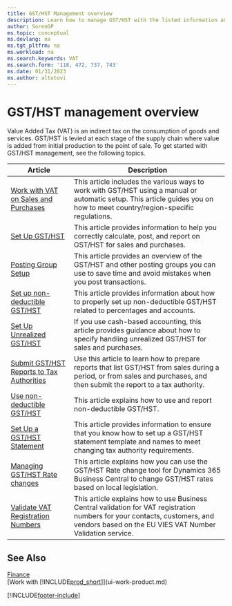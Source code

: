 ```yaml
---
title: GST/HST Management overview
description: Learn how to manage GST/HST with the listed information and resources.
author: SorenGP
ms.topic: conceptual
ms.devlang: na
ms.tgt_pltfrm: na
ms.workload: na
ms.search.keywords: VAT
ms.search.form: '118, 472, 737, 743'
ms.date: 01/31/2023
ms.author: altotovi
---
```

# GST/HST management overview
Value Added Tax (VAT) is an indirect tax on the consumption of goods and services. GST/HST is levied at each stage of the supply chain where value is added from initial production to the point of sale. To get started with GST/HST management, see the following topics.  

|  Article  |  Description  |  
|--------|--------------|  
| [Work with VAT on Sales and Purchases](finance-work-with-vat.md) | This article includes the various ways to work with GST/HST using a manual or automatic setup. This article guides you on how to meet country/region-specific regulations.|
| [Set Up GST/HST](finance-setup-vat.md) | This article provides information to help you correctly calculate, post, and report on GST/HST for sales and purchases.|
| [Posting Group Setup](finance-posting-groups.md#tax-posting-groups) | This article provides an overview of the GST/HST and other posting groups you can use to save time and avoid mistakes when you post transactions.|
| [Set up non-deductible GST/HST](finance-setup-nondeductible-vat.md) | This article provides information about how to properly set up non-deductible GST/HST related to percentages and accounts.|
| [Set Up Unrealized GST/HST](finance-setup-unrealized-vat.md) | If you use cash-based accounting, this article provides guidance about how to specify handling unrealized GST/HST for sales and purchases.|
| [Submit GST/HST Reports to Tax Authorities](finance-how-report-vat.md) | Use this article to learn how to prepare reports that list GST/HST from sales during a period, or from sales and purchases, and then submit the report to a tax authority.|
| [Use non-deductible GST/HST](finance-how-use-non-deductible-vat.md) | This article explains how to use and report non-deductible GST/HST.|
| [Set Up a GST/HST Statement](finance-how-setup-vat-statement.md) | This article provides information to ensure that you know how to set up a GST/HST statement template and names to meet changing tax authority requirements.|
| [Managing GST/HST Rate changes](finance-how-use-vat-rate-change-tool.md) | This article explains how you can use the GST/HST Rate change tool for Dynamics 365 Business Central to change GST/HST rates based on local legislation.|
| [Validate VAT Registration Numbers](finance-how-validate-vat-registration-number.md) | This article explains how to use Business Central validation for VAT registration numbers for your contacts, customers, and vendors based on the EU VIES VAT Number Validation service.|


## See Also  
[Finance](finance.md)  
[Work with [!INCLUDE[prod_short](includes/prod_short.md)]](ui-work-product.md)


[!INCLUDE[footer-include](includes/footer-banner.md)]
